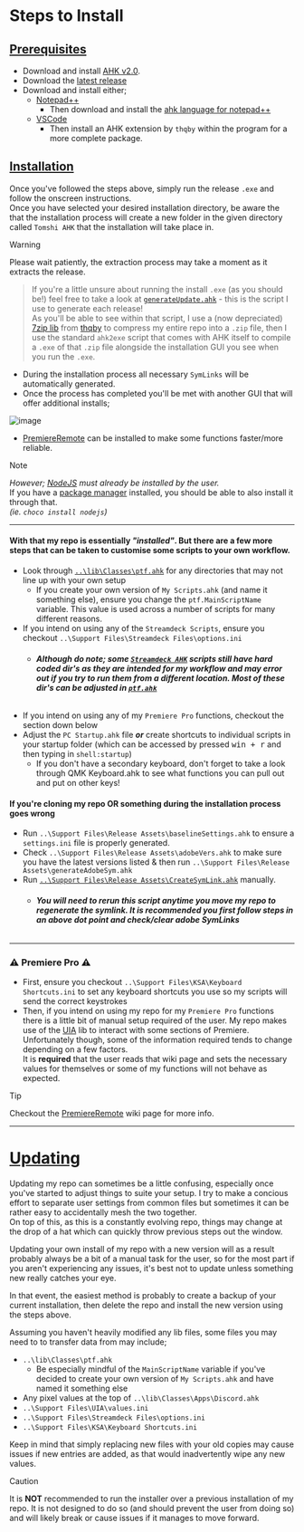 # Steps to Install

## <u>Prerequisites</u>
- Download and install [AHK v2.0](https://www.autohotkey.com/v2/).
- Download the [latest release](https://github.com/Tomshiii/ahk/releases)
- Download and install either;
   - [Notepad++](https://notepad-plus-plus.org/downloads/)
     - Then download and install the [ahk language for notepad++](https://www.autohotkey.com/boards/viewtopic.php?t=50)
   - [VSCode](https://code.visualstudio.com/)
     - Then install an AHK extension by `thqby` within the program for a more complete package.

## <u>Installation</u>
Once you've followed the steps above, simply run the release `.exe` and follow the onscreen instructions.  
Once you have selected your desired installation directory, be aware the that the installation process will create a new folder in the given directory called `Tomshi AHK` that the installation will take place in.
> [!Warning]
> Please wait patiently, the extraction process may take a moment as it extracts the release.

> If you're a little unsure about running the install `.exe` (as you should be!) feel free to take a look at [`generateUpdate.ahk`](https://github.com/Tomshiii/ahk/blob/main/Support%20Files/Release%20Assets/generateUpdate.ahk) - this is the script I use to generate each release!  
> As you'll be able to see within that script, I use a (now depreciated) [7zip lib](https://github.com/thqby/ahk2_lib/blob/b2c3d1025527cb68b92cd8642b6312a06890fb03/7Zip/SevenZip.ahk) from [thqby](https://github.com/thqby) to compress my entire repo into a `.zip` file, then I use the standard `ahk2exe` script that comes with AHK itself to compile a `.exe` of that `.zip` file alongside the installation GUI you see when you run the `.exe`.
- During the installation process all necessary `SymLinks` will be automatically generated.
- Once the process has completed you'll be met with another GUI that will offer additional installs;

![image](https://github.com/Tomshiii/ahk/assets/53557479/66132612-443b-47a7-957b-cda87af99f35)

- [PremiereRemote](https://github.com/Tomshiii/ahk/wiki/PremiereRemote) can be installed to make some functions faster/more reliable.
>[!Note]
> *However; [NodeJS](https://nodejs.org/en) must already be installed by the user.*  
> If you have a [package manager](https://github.com/Tomshiii/ahk/wiki/Install-Package-Manager) installed, you should be able to also install it through that.  
> *(ie. `choco install nodejs`)*

***
#### With that my repo is essentially *"installed"*. But there are a few more steps that can be taken to customise some scripts to your own workflow.
- Look through [`..\lib\Classes\ptf.ahk`](https://github.com/Tomshiii/ahk/blob/main/lib/Classes/ptf.ahk) for any directories that may not line up with your own setup
    - If you create your own version of `My Scripts.ahk` (and name it something else), ensure you change the `ptf.MainScriptName` variable. This value is used across a number of scripts for many different reasons.
- If you intend on using any of the `Streamdeck Scripts`, ensure you checkout `..\Support Files\Streamdeck Files\options.ini`
    - ###### **_Although do note; some [`Streamdeck AHK`](https://github.com/Tomshiii/ahk/tree/main/Streamdeck%20AHK) scripts still have hard coded dir's as they are intended for my workflow and may error out if you try to run them from a different location. Most of these dir's can be adjusted in [`ptf.ahk`](https://github.com/Tomshiii/ahk/tree/main/lib/Classes/ptf.ahk)_**
- If you intend on using any of my `Premiere Pro` functions, checkout the section down below
- Adjust the `PC Startup.ahk` file ***or*** create shortcuts to individual scripts in your startup folder (which can be accessed by pressed <kbd>win + r</kbd> and then typing in `shell:startup`)
    - If you don't have a secondary keyboard, don't forget to take a look through QMK Keyboard.ahk to see what functions you can pull out and put on other keys!

#### If you're cloning my repo **OR** something during the installation process goes wrong
- Run `..\Support Files\Release Assets\baselineSettings.ahk` to ensure a `settings.ini` file is properly generated.
- Check `..\Support Files\Release Assets\adobeVers.ahk` to make sure you have the latest versions listed & then run `..\Support Files\Release Assets\generateAdobeSym.ahk`
- Run [`..\Support Files\Release Assets\CreateSymLink.ahk`](https://github.com/Tomshiii/ahk/wiki/CreateSymLink.ahk) manually.
    - ###### **_You will need to rerun this script anytime you move my repo to regenerate the symlink. It is recommended you first follow steps in an above dot point and check/clear adobe SymLinks_**

***
### ⚠️ Premiere Pro ⚠️
- First, ensure you checkout `..\Support Files\KSA\Keyboard Shortcuts.ini` to set any keyboard shortcuts you use so my scripts will send the correct keystrokes
- Then, if you intend on using my repo for my `Premiere Pro` functions there is a little bit of manual setup required of the user. My repo makes use of the [UIA](https://github.com/Tomshiii/ahk/wiki/UIA) lib to interact with some sections of Premiere. Unfortunately though, some of the information required tends to change depending on a few factors.  
It is **required** that the user reads that wiki page and sets the necessary values for themselves or some of my functions will not behave as expected.
> [!Tip]
> Checkout the [PremiereRemote](https://github.com/Tomshiii/ahk/wiki/PremiereRemote) wiki page for more info.

***

# <u>Updating</u>
Updating my repo can sometimes be a little confusing, especially once you've started to adjust things to suite your setup. I try to make a concious effort to separate user settings from common files but sometimes it can be rather easy to accidentally mesh the two together.  
On top of this, as this is a constantly evolving repo, things may change at the drop of a hat which can quickly throw previous steps out the window.

Updating your own install of my repo with a new version will as a result probably always be a bit of a manual task for the user, so for the most part if you aren't experiencing any issues, it's best not to update unless something new really catches your eye.

In that event, the easiest method is probably to create a backup of your current installation, then delete the repo and install the new version using the steps above.

Assuming you haven't heavily modified any lib files, some files you may need to to transfer data from may include;
- `..\lib\Classes\ptf.ahk`
    - Be especially mindful of the `MainScriptName` variable if you've decided to create your own version of `My Scripts.ahk` and have named it something else
- Any pixel values at the top of `..\lib\Classes\Apps\Discord.ahk`
- `..\Support Files\UIA\values.ini`
- `..\Support Files\Streamdeck Files\options.ini`
- `..\Support Files\KSA\Keyboard Shortcuts.ini`

Keep in mind that simply replacing new files with your old copies may cause issues if new entries are added, as that would inadvertently wipe any new values.

> [!Caution]
> It is **NOT** recommended to run the installer over a previous installation of my repo. It is not designed to do so (and should prevent the user from doing so) and will likely break or cause issues if it manages to move forward.